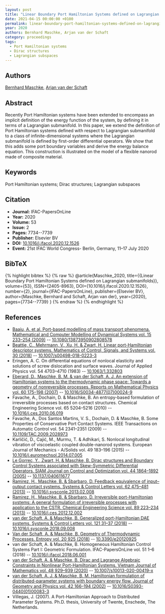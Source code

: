 ```yaml
---
layout: post
title: "Linear Boundary Port Hamiltonian Systems defined on Lagrangian submanifolds"
date: 2021-04-15 00:00:00 +0100
permalink: linear-boundary-port-hamiltonian-systems-defined-on-lagrangian-submanifolds
year: 2020
authors: Bernhard Maschke, Arjan van der Schaft
category: proceedings
tags:
  - Port Hamiltonian systems
  - Dirac structures
  - Lagrangian subspaces
---
```

 
## Authors
[Bernhard Maschke](authors/bernhard_maschke), [Arjan van der Schaft](authors/arjan_van_der_schaft)
 
## Abstract
Recently Port Hamiltonian systems have been extended to encompass an implicit definition of the energy function of the system, by defining it in terms of a Lagrangian submanifold. In this paper, we extend the definition of Port Hamiltonian systems defined with respect to Lagrangian submanifold to a class of infinite-dimensional systems where the Lagrangian submanifold is defined by first-order differential operators. We show that this adds some port boundary variables and derive the energy balance equation. This construction is illustrated on the model of a flexible nanorod made of composite material.
 
## Keywords
Port Hamiltonian systems; Dirac structures; Lagrangian subspaces
 
## Citation
- **Journal:** IFAC-PapersOnLine
- **Year:** 2020
- **Volume:** 53
- **Issue:** 2
- **Pages:** 7734--7739
- **Publisher:** Elsevier BV
- **DOI:** [10.1016/j.ifacol.2020.12.1526](https://doi.org/10.1016/j.ifacol.2020.12.1526)
- **Event:** 21st IFAC World Congress- Berlin, Germany, 11–17 July 2020
 
## BibTeX
{% highlight bibtex %}
{% raw %}
@article{Maschke_2020,
  title={{Linear Boundary Port Hamiltonian Systems defined on Lagrangian submanifolds}},
  volume={53},
  ISSN={2405-8963},
  DOI={10.1016/j.ifacol.2020.12.1526},
  number={2},
  journal={IFAC-PapersOnLine},
  publisher={Elsevier BV},
  author={Maschke, Bernhard and Schaft, Arjan van der},
  year={2020},
  pages={7734--7739}
}
{% endraw %}
{% endhighlight %}
 
## References
- [Baaiu, A. et al. Port-based modelling of mass transport phenomena. Mathematical and Computer Modelling of Dynamical Systems vol. 15 233–254 (2009)](port-based-modelling-of-mass-transport-phenomena) -- [10.1080/13873950902808578](https://doi.org/10.1080/13873950902808578)
- [Beattie, C., Mehrmann, V., Xu, H. & Zwart, H. Linear port-Hamiltonian descriptor systems. Mathematics of Control, Signals, and Systems vol. 30 (2018)](linear-port-hamiltonian-descriptor-systems) -- [10.1007/s00498-018-0223-3](https://doi.org/10.1007/s00498-018-0223-3)
- Eringen, A. C. On differential equations of nonlocal elasticity and solutions of screw dislocation and surface waves. Journal of Applied Physics vol. 54 4703–4710 (1983) -- [10.1063/1.332803](https://doi.org/10.1063/1.332803)
- [Eberard, D., Maschke, B. M. & van der Schaft, A. J. An extension of Hamiltonian systems to the thermodynamic phase space: Towards a geometry of nonreversible processes. Reports on Mathematical Physics vol. 60 175–198 (2007)](an-extension-of-hamiltonian-systems-to-the-thermodynamic-phase-space-towards-a-geometry-of-nonreversible-processes) -- [10.1016/S0034-4877(07)00024-9](https://doi.org/10.1016/S0034-4877(07)00024-9)
- Favache, A., Dochain, D. & Maschke, B. An entropy-based formulation of irreversible processes based on contact structures. Chemical Engineering Science vol. 65 5204–5216 (2010) -- [10.1016/j.ces.2010.06.019](https://doi.org/10.1016/j.ces.2010.06.019)
- Favache, A., Dos Santos Martins, V. S., Dochain, D. & Maschke, B. Some Properties of Conservative Port Contact Systems. IEEE Transactions on Automatic Control vol. 54 2341–2351 (2009) -- [10.1109/TAC.2009.2028973](https://doi.org/10.1109/TAC.2009.2028973)
- Karličić, D., Cajić, M., Murmu, T. & Adhikari, S. Nonlocal longitudinal vibration of viscoelastic coupled double-nanorod systems. European Journal of Mechanics - A/Solids vol. 49 183–196 (2015) -- [10.1016/j.euromechsol.2014.07.005](https://doi.org/10.1016/j.euromechsol.2014.07.005)
- [Le Gorrec, Y., Zwart, H. & Maschke, B. Dirac structures and Boundary Control Systems associated with Skew-Symmetric Differential Operators. SIAM Journal on Control and Optimization vol. 44 1864–1892 (2005)](dirac-structures-and-boundary-control-systems-associated-with-skew-symmetric-differential-operators) -- [10.1137/040611677](https://doi.org/10.1137/040611677)
- [Ramirez, H., Maschke, B. & Sbarbaro, D. Feedback equivalence of input–output contact systems. Systems &amp; Control Letters vol. 62 475–481 (2013)](feedback-equivalence-of-input-output-contact-systems) -- [10.1016/j.sysconle.2013.02.008](https://doi.org/10.1016/j.sysconle.2013.02.008)
- [Ramirez, H., Maschke, B. & Sbarbaro, D. Irreversible port-Hamiltonian systems: A general formulation of irreversible processes with application to the CSTR. Chemical Engineering Science vol. 89 223–234 (2013)](irreversible-port-hamiltonian-systems-a-general-formulation-of-irreversible-processes-with-application-to-the-cstr) -- [10.1016/j.ces.2012.12.002](https://doi.org/10.1016/j.ces.2012.12.002)
- [van der Schaft, A. & Maschke, B. Generalized port-Hamiltonian DAE systems. Systems &amp; Control Letters vol. 121 31–37 (2018)](generalized-port-hamiltonian-dae-systems) -- [10.1016/j.sysconle.2018.09.008](https://doi.org/10.1016/j.sysconle.2018.09.008)
- [Van der Schaft, A. & Maschke, B. Geometry of Thermodynamic Processes. Entropy vol. 20 925 (2018)](geometry-of-thermodynamic-processes) -- [10.3390/e20120925](https://doi.org/10.3390/e20120925)
- van der Schaft, A. & Maschke, B. Homogeneous Hamiltonian Control Systems Part I: Geometric Formulation. IFAC-PapersOnLine vol. 51 1–6 (2018) -- [10.1016/j.ifacol.2018.06.001](https://doi.org/10.1016/j.ifacol.2018.06.001)
- [van der Schaft, A. & Maschke, B. Dirac and Lagrange Algebraic Constraints in Nonlinear Port-Hamiltonian Systems. Vietnam Journal of Mathematics vol. 48 929–939 (2020)](dirac-and-lagrange-algebraic-constraints-in-nonlinear-port-hamiltonian-systems) -- [10.1007/s10013-020-00419-x](https://doi.org/10.1007/s10013-020-00419-x)
- [van der Schaft, A. J. & Maschke, B. M. Hamiltonian formulation of distributed-parameter systems with boundary energy flow. Journal of Geometry and Physics vol. 42 166–194 (2002)](hamiltonian-formulation-of-distributed-parameter-systems-with-boundary-energy-flow) -- [10.1016/S0393-0440(01)00083-3](https://doi.org/10.1016/S0393-0440(01)00083-3)
- Villegas, J. (2007). A Port-Hamiltonian Approach to Distributed Parameter Systems. Ph.D. thesis, University of Twente, Enschede, The Netherlands.

